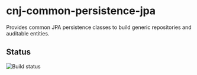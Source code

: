 # cnj-common-persistence-jpa

Provides common JPA persistence classes to build generic repositories and auditable entities.

## Status
![Build status](https://drone.at41tools.k8s.aws.msgoat.eu/api/badges/msgoat/cnj-common-persistence-jpa/status.svg)

